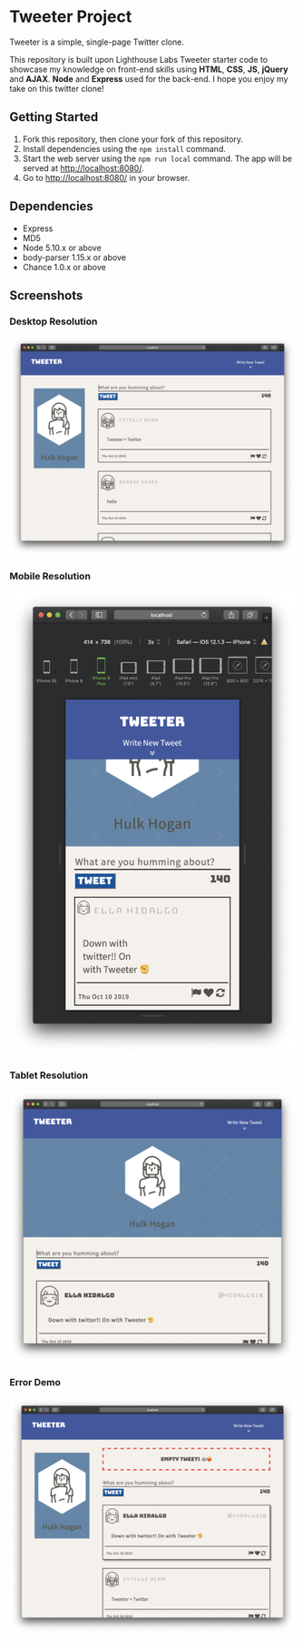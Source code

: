 # Tweeter Project

Tweeter is a simple, single-page Twitter clone.

This repository is built upon Lighthouse Labs Tweeter starter code to showcase my knowledge on front-end skills using **HTML**, **CSS**, **JS**, **jQuery** and **AJAX**. **Node** and **Express** used for the back-end. I hope you enjoy my take on this twitter clone!

## Getting Started

1. Fork this repository, then clone your fork of this repository.
2. Install dependencies using the `npm install` command.
3. Start the web server using the `npm run local` command. The app will be served at <http://localhost:8080/>.
4. Go to <http://localhost:8080/> in your browser.

## Dependencies

- Express
- MD5 
- Node 5.10.x or above
- body-parser 1.15.x or above
- Chance 1.0.x or above

## Screenshots

### Desktop Resolution
!["Desktop Resolution (width larger than 1200px)"](https://github.com/arianrah/tweeter/blob/master/docs/desktop_res.png?raw=true)

### Mobile Resolution
!["Mobile Resolution (width smaller than 414px)"](https://github.com/arianrah/tweeter/blob/master/docs/mobile_res.png?raw=true)

### Tablet Resolution
!["Tablet Resolution (width between 1200px and 414px"](https://github.com/arianrah/tweeter/blob/master/docs/tablet_res.png?raw=true)

### Error Demo
!["In-app error pop-up demo"](https://github.com/arianrah/tweeter/blob/master/docs/error_demo.png?raw=true)


